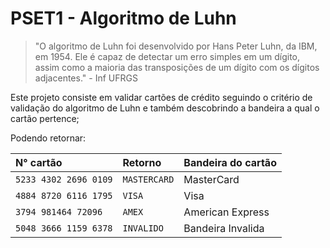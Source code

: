 # PSET1 - Algoritmo de Luhn

> "O algoritmo de Luhn foi desenvolvido por Hans Peter Luhn, da IBM, em 1954. Ele é capaz de detectar um erro simples em um dígito, assim como a maioria das transposições de um dígito com os dígitos adjacentes." - Inf UFRGS

Este projeto consiste em validar cartões de crédito seguindo o critério de validação do algoritmo de Luhn e também descobrindo a bandeira a qual o cartão pertence; 

Podendo retornar:


| N° cartão             | Retorno      | Bandeira do cartão         |
| :-------------------- | :----------- | :------------------------- |
| `5233 4302 2696 0109` | `MASTERCARD` | MasterCard                 |
| `4884 8720 6116 1795` | `VISA`       | Visa                       |
| `3794 981464 72096`   | `AMEX`       | American Express           |
| `5048 3666 1159 6378` | `INVALIDO`   | Bandeira Invalida          |



